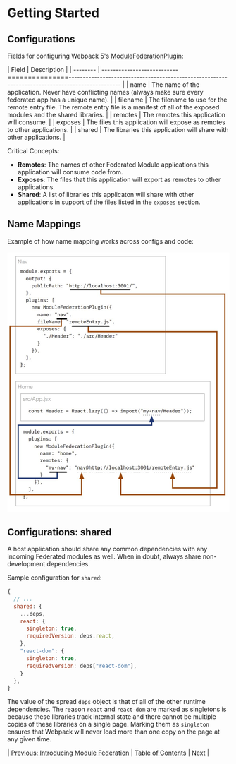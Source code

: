 # Getting Started
## Configurations
Fields for configuring Webpack 5's [ModuleFederationPlugin](https://webpack.js.org/plugins/module-federation-plugin/):

| Field    | Description                                                                                                                                |
| -------- | ---------------------------===============------------------------------------------------------------------------------------------------ |
| name     | The name of the application. Never have conflicting names (always make sure every federated app has a unique name).                        |
| filename | The filename to use for the remote entry file. The remote entry file is a manifest of all of the exposed modules and the shared libraries. |
| remotes  | The remotes this application will consume.                                                                                                 |
| exposes  | The files this application will expose as remotes to other applications.                                                                   |
| shared   | The libraries this application will share with other applications.                                                                         |

Critical Concepts:
* **Remotes**: The names of other Federated Module applications this application will consume code from.
* **Exposes**: The files that this application will export as remotes to other applications.
* **Shared**: A list of libraries this applicaton will share with other applications in support of the files listed in the `exposes` section.

## Name Mappings
Example of how name mapping works across configs and code:
<br /><br />
![Diagram of name mappings across config and code](./name-mapping.JPG)

## Configurations: shared
A host application should share any common dependencies with any incoming Federated modules as well. When in doubt, always share non-development dependencies.

Sample configuration for `shared`:
```javascript
{
  // ...
  shared: {
    ...deps,
    react: {
      singleton: true,
      requiredVersion: deps.react,
    },
    "react-dom": {
      singleton: true,
      requiredVersion: deps["react-dom"],
    }
  },
}
```

The value of the spread `deps` object is that of all of the other runtime dependencies. The reason `react` and `react-dom` are marked as singletons is because these libraries track internal state and there cannot be multiple copies of these libraries on a single page. Marking them as `singleton` ensures that Webpack will never load more than one copy on the page at any given time.

| [Previous: Introducing Module Federation](../01/README.md) | [Table of Contents](../README.md#table-of-contents) | Next |
